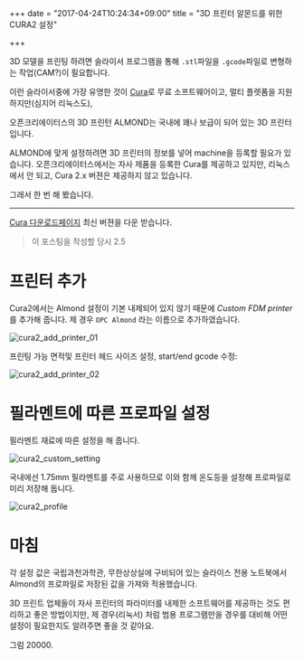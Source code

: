 +++
date = "2017-04-24T10:24:34+09:00"
title = "3D 프린터 알몬드를 위한 CURA2 설정"

+++

3D 모델을 프린팅 하려면 슬라이서 프로그램을 통해 `.stl`파일을
`.gcode`파일로 변형하는 작업(CAM?)이 필요합니다.

이런 슬라이서중에 가장 유명한 것이
[Cura](https://ultimaker.com/en/products/cura-software)로
무료 소프트웨어이고, 멀티 플렛폼을 지원하지만(심지어 리눅스도),

오픈크리에이터스의 3D 프린턴 ALMOND는 국내에 꽤나 보급이 되어 있는
3D 프린터 입니다.

ALMOND에 맞게 설정하려면 3D 프린터의 정보를 넣어 machine을 등록할 필요가 있습니다.
오픈크리에이터스에서는 자사 제품을 등록한 Cura를 제공하고 있지만,
리눅스에서 안 되고, Cura 2.x 버젼은 제공하지 않고 있습니다.

그래서 한 번 해 봤습니다.

----

[Cura 다운로드페이지](https://ultimaker.com/en/products/cura-software)
최신 버젼을 다운 받습니다.

> 이 포스팅을 작성할 당시 2.5

# 프린터 추가

Cura2에서는 Almond 설정이 기본 내제되어 있지 않기 때문에 *Custom FDM printer* 를
추가해 줍니다. 제 경우 `OPC Almond` 라는 이름으로 추가하였습니다.

![cura2_add_printer_01](/blog/img/cura2_add_printer_01.png)

프린팅 가능 면적및 프린터 헤드 사이즈 설정, start/end gcode 수정:

![cura2_add_printer_02](/blog/img/cura2_add_printer_02.png)

# 필라멘트에 따른 프로파일 설정

필라멘트 재료에 따른 설정을 해 줍니다.

![cura2_custom_setting](/blog/img/cura2_custom_setting.jpg)

국내에선 1.75mm 필라멘트를 주로 사용하므로 이와 함께 온도등을 설정해
프로파일로 미리 저장해 둡니다.

![cura2_profile](/blog/img/cura2_profile.png)

# 마침

각 설정 값은 국립과천과학관, 무한상상실에 구비되어 있는 슬라이스 전용 노트북에서
Almond의 프로파일로 저장된 값을 가져와 적용했습니다.

3D 프린트 업체들이 자사 프린터의 파라미터를 내제한 소프트웨어를 제공하는 것도
편리하고 좋은 방법이지만, 제 경우(리눅서) 처럼 범용 프로그램만을 경우를 대비해
어떤 설정이 필요한지도 알려주면 좋을 것 같아요.

그럼 20000.
